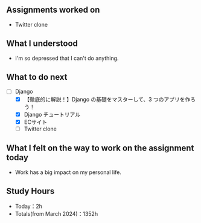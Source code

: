 ## Assignments worked on

- Twitter clone

## What I understood

- I'm so depressed that I can't do anything.

## What to do next

- [ ]  Django
    - [x]  【徹底的に解説！】Django の基礎をマスターして、3 つのアプリを作ろう！
    - [x]  Django チュートリアル
    - [x]  ECサイト
    - [ ]  Twitter clone

## What I felt on the way to work on the assignment today

- Work has a big impact on my personal life.

## Study Hours

- Today：2h
- Totals(from March 2024)：1352h